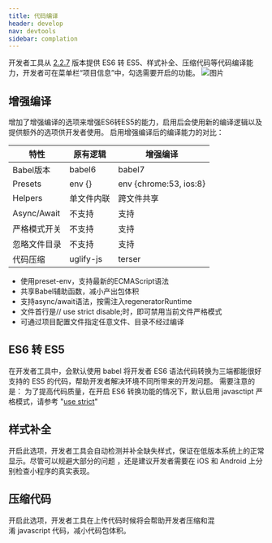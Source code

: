 ```yaml
---
title: 代码编译
header: develop
nav: devtools
sidebar: complation
---
```


开发者工具从 [2.2.7](https://smartprogram.baidu.com/docs/develop/devtools/history/) 版本提供 ES6 转 ES5、样式补全、压缩代码等代码编译能力，开发者可在菜单栏“项目信息”中，勾选需要开启的功能。
![图片](../../../img/tool/complation.png) 

## 增强编译
增加了增强编译的选项来增强ES6转ES5的能力，启用后会使用新的编译逻辑以及提供额外的选项供开发者使用。
启用增强编译后的编译能力的对比：

|特性 |原有逻辑 |增强编译 |
|---- | ---- | ---- |
|Babel版本 |babel6 |babel7 |
|Presets |env {} |env {chrome:53, ios:8} |
|Helpers |单文件内联 |跨文件共享 |
|Async/Await |不支持 |支持 |
|严格模式开关 |不支持 |支持 |
|忽略文件目录 |不支持 |支持 |
|代码压缩 |uglify-js |terser |

- 使用preset-env，支持最新的ECMAScript语法
- 共享Babel辅助函数，减小产出包体积
- 支持async/await语法，按需注入regeneratorRuntime
- 文件首行是// use strict disable;时，即可禁用当前文件严格模式
- 可通过项目配置文件指定任意文件、目录不经过编译


## ES6 转 ES5

在开发者工具中，会默认使用 babel 将开发者 ES6 语法代码转换为三端都能很好支持的 ES5 的代码，帮助开发者解决环境不同所带来的开发问题。
需要注意的是：
    为了提高代码质量，在开启 ES6 转换功能的情况下，默认启用 javasctipt 严格模式，请参考 "[use strict](https://developer.mozilla.org/en-US/docs/Web/JavaScript/Reference/Strict_mode)"



## 样式补全

开启此选项，开发者工具会自动检测并补全缺失样式，保证在低版本系统上的正常显示。尽管可以规避大部分的问题 ，还是建议开发者需要在 iOS 和 Android 上分别检查小程序的真实表现。

## 压缩代码

开启此选项，开发者工具在上传代码时候将会帮助开发者压缩和混淆 javascript 代码，减小代码包体积。
